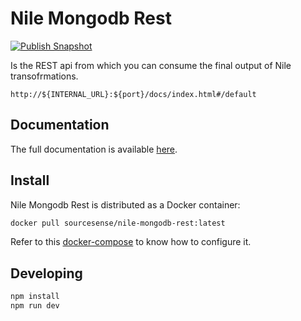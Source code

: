 # Nile Mongodb Rest

[![Publish Snapshot](https://github.com/sourcesense/nile-mongodb-rest/actions/workflows/master.yaml/badge.svg)](https://github.com/sourcesense/nile-mongodb-rest/actions/workflows/master.yaml)

Is the REST api from which you can consume the final output of Nile transofrmations.

```
http://${INTERNAL_URL}:${port}/docs/index.html#/default
```
## Documentation

The full documentation is available [here](https://sourcesense.github.io/nile/docs/mongodb-rest).

## Install

Nile Mongodb Rest is distributed as a Docker container:

```bash
docker pull sourcesense/nile-mongodb-rest:latest
```

Refer to this [docker-compose](https://github.com/sourcesense/nile-compose/blob/master/docker-compose.yaml) to know how to configure it.

## Developing

```bash
npm install
npm run dev
```

